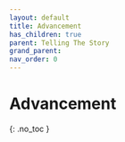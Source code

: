 ```yaml
---
layout: default
title: Advancement
has_children: true
parent: Telling The Story
grand_parent: 
nav_order: 0
---
```

# Advancement
{: .no_toc }